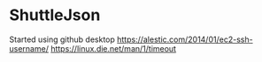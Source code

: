# ShuttleJson
Started using github desktop
https://alestic.com/2014/01/ec2-ssh-username/
https://linux.die.net/man/1/timeout
